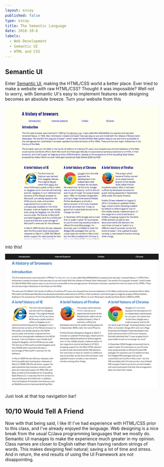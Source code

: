 ```yaml
---
layout: essay
published: false
type: essay
title: The Semantic Language
date: 2016-10-6
labels:
  - Web Development
  - Semantic UI
  - HTML and CSS
---
```


## Semantic UI

Enter <a href="http://semantic-ui.com/">Semantic UI</a>, making the HTML/CSS world a better place. Ever tried to make a website with raw HTML/CSS? Thought it was impossible? Well not to worry, with Semantic UI's easy to implement features web designing becomes an absolute breeze. Turn your website from this

<img class="ui floated rounded image" src="../images/browsinghistory-before.png">

into this!

<img class="ui floated rounded image" src="../images/browsinghistory-after.png">

Just look at that top navigation bar! 

## 10/10 Would Tell A Friend

Now with that being said, I like it! I've had experience with HTML/CSS prior to this class, and I've already enjoyed the language. Web designing is a nice break from the usual C/Java programming languages that we mostly do. Semantic UI manages to make the experience much greater in my opinion. Class names are closer to English rather than having random strings of words. This makes designing feel natural; saving a lot of time and stress. And in return, the end results of using the UI Framework are not disappointing.  
